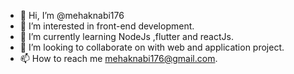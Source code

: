 - 👋 Hi, I’m @mehaknabi176
- 👀 I’m interested in front-end development.
- 🌱 I’m currently learning NodeJs ,flutter and reactJs.
- 💞️ I’m looking to collaborate on with web and application project.
- 📫 How to reach me mehaknabi176@gmail.com.

<!---
mehaknabi176/mehaknabi176 is a ✨ special ✨ repository because its `README.md` (this file) appears on your GitHub profile.
You can click the Preview link to take a look at your changes.
--->
